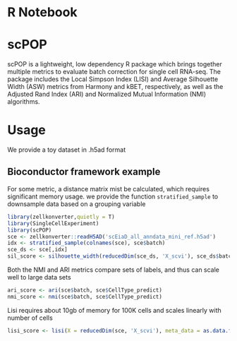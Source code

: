 R Notebook
================

# scPOP

scPOP is a lightweight, low dependency R package which brings together
multiple metrics to evaluate batch correction for single cell RNA-seq.
The package includes the Local Simpson Index (LISI) and Average
Silhouette Width (ASW) metrics from Harmony and kBET, respectively, as
well as the Adjusted Rand Index (ARI) and Normalized Mutual Information
(NMI) algorithms.

# Usage

We provide a toy dataset in .h5ad format

## Bioconductor framework example

For some metric, a distance matrix mist be calculated, which requires
significant memory usage. we provide the function `stratified_sample` to
downsample data based on a grouping variable

``` r
library(zellkonverter,quietly = T)
library(SingleCellExperiment)
library(scPOP)
sce <- zellkonverter::readH5AD('scEiaD_all_anndata_mini_ref.h5ad')
idx <- stratified_sample(colnames(sce), sce$batch)
sce_ds <- sce[,idx]
sil_score <- silhouette_width(reducedDim(sce_ds, 'X_scvi'), sce_ds$batch)
```

Both the NMI and ARI metrics compare sets of labels, and thus can scale
well to large data sets

``` r
ari_score <- ari(sce$batch, sce$CellType_predict)
nmi_score <- nmi(sce$batch, sce$CellType_predict)
```

Lisi requires about 10gb of memory for 100K cells and scales linearly
with number of cells

``` r
lisi_score <- lisi(X = reducedDim(sce, 'X_scvi'), meta_data = as.data.frame(colData(sce)), label_colnames = 'CellType_predict' )
```
